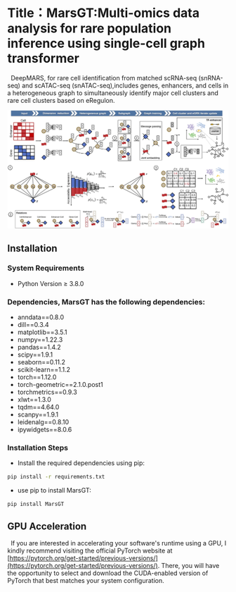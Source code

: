 # Title：MarsGT:Multi-omics data analysis for rare population inference using single-cell graph transformer

&nbsp;&nbsp;DeepMARS, for rare cell identification from matched scRNA-seq (snRNA-seq) and scATAC-seq (snATAC-seq),includes genes, enhancers, and cells in a heterogeneous graph to simultaneously identify major cell clusters and rare cell clusters based on eRegulon.
<p align="center">
  <img src="./images/MarsGT%20Flowchart%201.jpg" alt="MarsGT Flowchart" width="900">
</p>

## Installation

### System Requirements

* Python Version ≥ 3.8.0

### Dependencies, MarsGT has the following dependencies:
* anndata==0.8.0
* dill==0.3.4
* matplotlib==3.5.1
* numpy==1.22.3
* pandas==1.4.2
* scipy==1.9.1
* seaborn==0.11.2
* scikit-learn==1.1.2
* torch==1.12.0
* torch-geometric==2.1.0.post1
* torchmetrics==0.9.3
* xlwt==1.3.0
* tqdm==4.64.0
* scanpy==1.9.1
* leidenalg==0.8.10
* ipywidgets==8.0.6

### Installation Steps
* Install the required dependencies using pip:
```bash
pip install -r requirements.txt
```
* use pip to install MarsGT:
```bash
pip install MarsGT
```
## GPU Acceleration

&nbsp;&nbsp;If you are interested in accelerating your software's runtime using a GPU, I kindly recommend visiting the official PyTorch website at [https://pytorch.org/get-started/previous-versions/](https://pytorch.org/get-started/previous-versions/). There, you will have the opportunity to select and download the CUDA-enabled version of PyTorch that best matches your system configuration.
